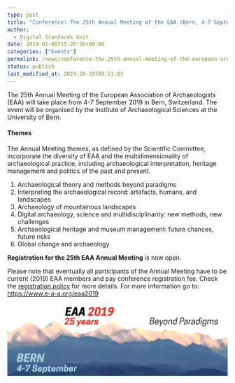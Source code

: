 ```yaml
---
type: post
title: "Conference: The 25th Annual Meeting of the EAA (Bern, 4-7 September 2019)"
author:
  - Digital Standards Unit
date: 2019-02-06T15:26:56+00:00
categories: ["Events"]
permalink: /news/conference-the-25th-annual-meeting-of-the-european-archaeological-association-bern-4-7-september-2019/
status: publish
last_modified_at: 2023-10-20T09:51:03
---
```


The 25th Annual Meeting of the European Association of Archaeologists (EAA) will take place from 4-7 September 2019 in Bern, Switzerland. The event will be organised by the Institute of Archaeological Sciences at the University of Bern.

#### Themes

The Annual Meeting themes, as defined by the Scientific Committee, incorporate the diversity of EAA and the multidimensionality of archaeological practice, including archaeological interpretation, heritage management and politics of the past and present.

1. Archaeological theory and methods beyond paradigms
2. Interpreting the archaeological record: artefacts, humans, and landscapes
3. Archaeology of mountainous landscapes
4. Digital archaeology, science and multidisciplinarity: new methods, new challenges
5. Archaeological heritage and museum management: future chances, future risks
6. Global change and archaeology

**Registration for the 25th EAA Annual Meeting** is now open.

Please note that eventually all participants of the Annual Meeting have to be
current (2019) EAA members and pay conference registration fee. Check the [registration policy](https://www.e-a-a.org/EAA2019/General_Info.aspx?WebsiteKey=92bb0c7f-79c0-4998-9804-b5db83f9a8b9&hkey=ee3bc8fd-cdf2-4118-ac33-4ac5ba901587&New_ContentCollectionOrganizerCommon=3#New_ContentCollectionOrganizerCommon) 
for more details. For more information go to: https://www.e-a-a.org/eaa2019  

![](../../images/P_300_3cmyk_KK_2.png)
